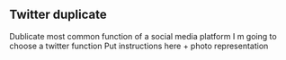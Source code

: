 ## Twitter duplicate
Dublicate most common function of a social media platform 
I m going to choose a twitter function
Put instructions here + photo representation
